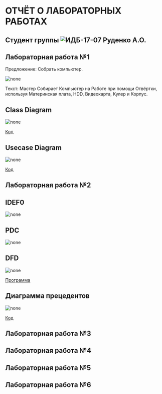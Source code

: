 # ОТЧЁТ О ЛАБОРАТОРНЫХ РАБОТАХ

## Студент группы ![ИДБ-17-07](https://github.com/stankin/design-part-1/wiki/list-idb-17-07) Руденко А.О.

## Лабораторная работа №1

Предложение: Собрать компьютер.

![none](https://github.com/Ant0nRudenk0/rudenko.github.io/blob/master/labs_1/6%20%D0%BE%D1%82%D0%B2%D0%B5%D1%82%D0%BE%D0%B2.jpg)

Текст: Мастер Собирает Компьютер на Работе при помощи Отвёртки, используя Материнская плата, HDD, Видеокарта, Кулер и Корпус.

## Class Diagram

![none](https://github.com/Ant0nRudenk0/rudenko.github.io/blob/master/labs_1/Class%20Diagram.jpg)

[Код](https://github.com/Ant0nRudenk0/rudenko.github.io/blob/master/labs_1/uml-1.txt)

## Usecase Diagram

![none](https://github.com/Ant0nRudenk0/rudenko.github.io/blob/master/labs_1/Usecase%20Diagram.jpg)

[Код](https://github.com/Ant0nRudenk0/rudenko.github.io/blob/master/labs_1/uml-2.txt)

## Лабораторная работа №2

## IDEF0

![none](https://github.com/Ant0nRudenk0/rudenko.github.io/blob/master/labs_2/IDEF0.PNG)

## PDC

![none](https://github.com/Ant0nRudenk0/rudenko.github.io/blob/master/labs_2/PDC.PNG)

## DFD

![none](https://github.com/Ant0nRudenk0/rudenko.github.io/blob/master/labs_2/DFD.PNG)

[Программа](https://github.com/Ant0nRudenk0/rudenko.github.io/blob/master/labs_2/%D0%9B%D0%B0%D0%B1%D0%BE%D1%80%D0%B0%D1%82%D0%BE%D1%80%D0%BD%D0%B0%D1%8F%20%D1%80%D0%B0%D0%B1%D0%BE%D1%82%D0%B0%20%E2%84%962.rsf)

## Диаграмма прецедентов

![none](https://github.com/Ant0nRudenk0/rudenko.github.io/blob/master/labs_2/%D0%94%D0%B8%D0%B0%D0%B3%D1%80%D0%B0%D0%BC%D0%BC%D0%B0.PNG)

[Код](https://github.com/Ant0nRudenk0/rudenko.github.io/blob/master/labs_2/diagramma.txt)

## Лабораторная работа №3

## Лабораторная работа №4

## Лабораторная работа №5

## Лабораторная работа №6
